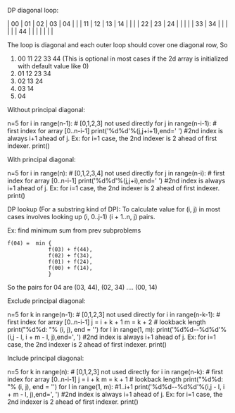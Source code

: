 DP diagonal loop:

| 00 | 01 | 02 | 03 | 04 |
|    | 11 | 12 | 13 | 14 |
|    |    | 22 | 23 | 24 |
|    |    |    | 33 | 34 |
|    |    |    |    | 44 |
|    |    |    |    |    |

The loop is diagonal and each outer loop should cover one diagonal row, So

1. 00 11 22 33 44 (This is optional in most cases if the 2d array is initialized with default value like 0)
2. 01 12 23 34
3. 02 13 24
4. 03 14
5. 04

Without principal diagonal:

n=5
for i in range(n-1): # [0,1,2,3] not used directly
   for j in range(n-i-1): # first index for array [0..n-i-1]
   	   print('%d%d'%(j,j+i+1),end=' ') #2nd index is always i+1 ahead of j. Ex: for i=1 case, the 2nd indexer is 2 ahead of first indexer.
   print()        


With principal diagonal:

n=5
for i in range(n): # [0,1,2,3,4] not used directly
   for j in range(n-i): # first index for array [0..n-i-1]
   	   print('%d%d'%(j,j+i),end=' ') #2nd index is always i+1 ahead of j. Ex: for i=1 case, the 2nd indexer is 2 ahead of first indexer.
   print()        


DP lookup (For a substring kind of DP):
To calculate value for (i, j) in most cases involves looking up (i, 0..j-1) (i + 1..n, j) pairs.

Ex: find minimum sum from prev subproblems

    f(04) =  min {
                 f(03) + f(44),
                 f(02) + f(34),
                 f(01) + f(24),
                 f(00) + f(14),
                 }
So the pairs for 04 are (03, 44), (02, 34) .... (00, 14)


Exclude principal diagonal:

n=5
for k in range(n-1): # [0,1,2,3] not used directly
   for i in range(n-k-1): # first index for array [0..n-i-1]
       j = i + k + 1
       m = k + 2 # lookback length
       print("%d%d: "% (i, j), end = '')
       for l in range(1, m):
           print('%d%d--%d%d'%(i,j - l, i + m - l, j),end=', ') #2nd index is always i+1 ahead of j. Ex: for i=1 case, the 2nd indexer is 2 ahead of first indexer.
   print()        


Include principal diagonal:

n=5
for k in range(n): # [0,1,2,3] not used directly
   for i in range(n-k): # first index for array [0..n-i-1]
       j = i + k 
       m = k + 1 # lookback length
       print("%d%d: "% (i, j), end = '')
       for l in range(1, m): #1..i+1
           print('%d%d--%d%d'%(i,j - l, i + m - l, j),end=', ') #2nd index is always i+1 ahead of j. Ex: for i=1 case, the 2nd indexer is 2 ahead of first indexer.
   print()        
